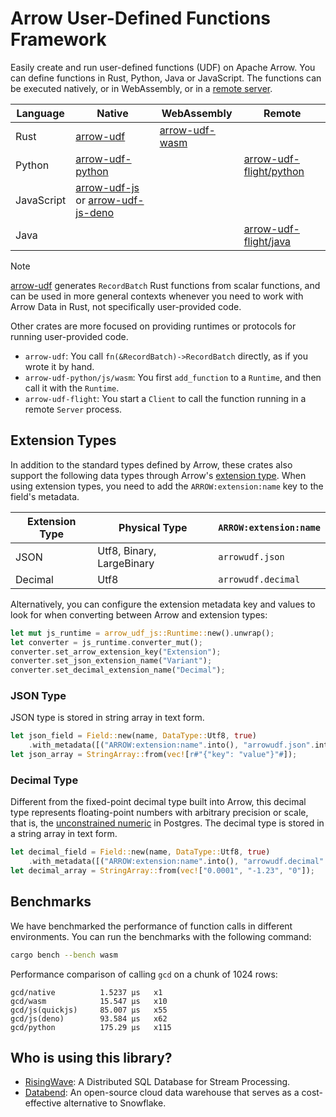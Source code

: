 # Arrow User-Defined Functions Framework

Easily create and run user-defined functions (UDF) on Apache Arrow.
You can define functions in Rust, Python, Java or JavaScript.
The functions can be executed natively, or in WebAssembly, or in a [remote server].

| Language   | Native             | WebAssembly             | Remote                    |
| ---------- | ------------------ | ----------------------- | ------------------------- |
| Rust       | [arrow-udf]        | [arrow-udf-wasm]        |                           |
| Python     | [arrow-udf-python] |                         | [arrow-udf-flight/python] |
| JavaScript | [arrow-udf-js] or [arrow-udf-js-deno] |      |                           |
| Java       |                    |                         | [arrow-udf-flight/java]   |

[arrow-udf]: ./arrow-udf
[arrow-udf-python]: ./arrow-udf-python
[arrow-udf-js]: ./arrow-udf-js
[arrow-udf-js-deno]: ./arrow-udf-js-deno
[arrow-udf-wasm]: ./arrow-udf-wasm
[remote server]: ./arrow-udf-flight
[arrow-udf-flight/python]: ./arrow-udf-flight/python
[arrow-udf-flight/java]: ./arrow-udf-flight/java

> [!NOTE]
> [arrow-udf] generates `RecordBatch` Rust functions from scalar functions, and can be used in more general contexts 
> whenever you need to work with Arrow Data in Rust, not specifically user-provided code.
>
> Other crates are more focused on providing runtimes or protocols for running user-provided code.

- `arrow-udf`: You call `fn(&RecordBatch)->RecordBatch` directly, as if you wrote it by hand.
- `arrow-udf-python/js/wasm`: You first `add_function` to a `Runtime`, and then call it with the `Runtime`.
- `arrow-udf-flight`: You start a `Client` to call the function running in a remote `Server` process.

## Extension Types

In addition to the standard types defined by Arrow, these crates also support the following data types through Arrow's [extension type](https://arrow.apache.org/docs/format/Columnar.html#format-metadata-extension-types). When using extension types, you need to add the `ARROW:extension:name` key to the field's metadata.

| Extension Type | Physical Type             | `ARROW:extension:name`   |
| -------------- | ------------------------- | ------------------------ |
| JSON           | Utf8, Binary, LargeBinary | `arrowudf.json`          |
| Decimal        | Utf8                      | `arrowudf.decimal`       |

Alternatively, you can configure the extension metadata key and values to look for when converting between Arrow and extension types:

```rust
let mut js_runtime = arrow_udf_js::Runtime::new().unwrap();
let converter = js_runtime.converter_mut();
converter.set_arrow_extension_key("Extension");
converter.set_json_extension_name("Variant");
converter.set_decimal_extension_name("Decimal");
```

### JSON Type

JSON type is stored in string array in text form.

```rust
let json_field = Field::new(name, DataType::Utf8, true)
    .with_metadata([("ARROW:extension:name".into(), "arrowudf.json".into())].into());
let json_array = StringArray::from(vec![r#"{"key": "value"}"#]);
```

### Decimal Type

Different from the fixed-point decimal type built into Arrow, this decimal type represents floating-point numbers with arbitrary precision or scale, that is, the [unconstrained numeric](https://www.postgresql.org/docs/current/datatype-numeric.html#DATATYPE-NUMERIC-DECIMAL) in Postgres. The decimal type is stored in a string array in text form.

```rust
let decimal_field = Field::new(name, DataType::Utf8, true)
    .with_metadata([("ARROW:extension:name".into(), "arrowudf.decimal".into())].into());
let decimal_array = StringArray::from(vec!["0.0001", "-1.23", "0"]);
```

## Benchmarks

We have benchmarked the performance of function calls in different environments.
You can run the benchmarks with the following command:

```sh
cargo bench --bench wasm
```

Performance comparison of calling `gcd` on a chunk of 1024 rows:

```
gcd/native          1.5237 µs   x1
gcd/wasm            15.547 µs   x10
gcd/js(quickjs)     85.007 µs   x55
gcd/js(deno)        93.584 µs   x62
gcd/python          175.29 µs   x115
```

## Who is using this library?

- [RisingWave]: A Distributed SQL Database for Stream Processing.
- [Databend]: An open-source cloud data warehouse that serves as a cost-effective alternative to Snowflake.

[RisingWave]: https://github.com/risingwavelabs/risingwave
[Databend]: https://github.com/datafuselabs/databend
